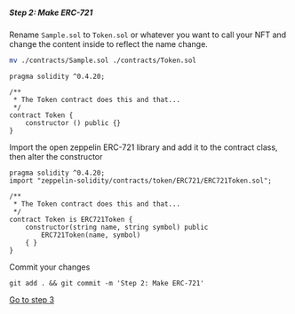 
##### Step 2: Make ERC-721

Rename `Sample.sol` to `Token.sol` or whatever you want to call your NFT and change the content inside to reflect the name change.

```bash
mv ./contracts/Sample.sol ./contracts/Token.sol
```



```solidity
pragma solidity ^0.4.20;

/**
 * The Token contract does this and that...
 */
contract Token {
    constructor () public {}  
}
```

Import the open zeppelin ERC-721 library and add it to the contract class, then alter the constructor

```solidity
pragma solidity ^0.4.20;
import "zeppelin-solidity/contracts/token/ERC721/ERC721Token.sol";

/**
 * The Token contract does this and that...
 */
contract Token is ERC721Token {
    constructor(string name, string symbol) public
        ERC721Token(name, symbol)
    { }
}

```

Commit your changes

```
git add . && git commit -m 'Step 2: Make ERC-721'
```

[Go to step 3](1-3.md)